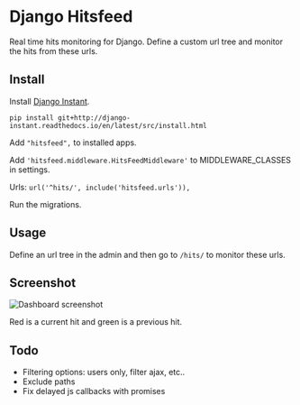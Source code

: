 Django Hitsfeed
===============

Real time hits monitoring for Django. Define a custom url tree and monitor the hits from these urls.

Install
-------

Install [Django Instant](https://github.com/synw/django-hitsfeed.git).

``pip install git+http://django-instant.readthedocs.io/en/latest/src/install.html``

Add ``"hitsfeed",`` to installed apps.

Add ``'hitsfeed.middleware.HitsFeedMiddleware'`` to MIDDLEWARE_CLASSES in settings.

Urls: ``url('^hits/', include('hitsfeed.urls')),``

Run the migrations.

Usage
-----

Define an url tree in the admin and then go to ``/hits/`` to monitor these urls.

Screenshot
----------

![Dashboard screenshot](https://raw.githubusercontent.com/synw/django-hitsfeed/master/doc/img/screenshot.png)

Red is a current hit and green is a previous hit.

Todo
----

- Filtering options: users only, filter ajax, etc..
- Exclude paths
- Fix delayed js callbacks with promises